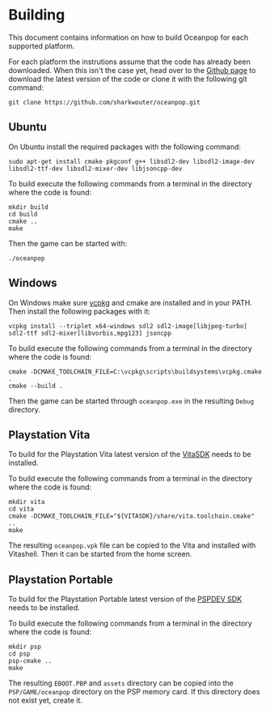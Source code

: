 # Building

This document contains information on how to build Oceanpop for each supported platform.

For each platform the instrutions assume that the code has already been downloaded. When this isn't the case yet, head over to the [Github page](https://github.com/sharkwouter/oceanpop) to download the latest version of the code or clone it with the following git command:

```
git clone https://github.com/sharkwouter/oceanpop.git
```

## Ubuntu

On Ubuntu install the required packages with the following command:

```
sudo apt-get install cmake pkgconf g++ libsdl2-dev libsdl2-image-dev libsdl2-ttf-dev libsdl2-mixer-dev libjsoncpp-dev
```

To build execute the following commands from a terminal in the directory where the code is found:

```
mkdir build
cd build
cmake ..
make
```

Then the game can be started with:

```
./oceanpop
```

## Windows

On Windows make sure [vcpkg](https://vcpkg.io/) and cmake are installed and in your PATH. Then install the following packages with it:

```
vcpkg install --triplet x64-windows sdl2 sdl2-image[libjpeg-turbo] sdl2-ttf sdl2-mixer[libvorbis,mpg123] jsoncpp
```

To build execute the following commands from a terminal in the directory where the code is found:

```
cmake -DCMAKE_TOOLCHAIN_FILE=C:\vcpkg\scripts\buildsystems\vcpkg.cmake .
cmake --build .
```

Then the game can be started through ``oceanpop.exe`` in the resulting ``Debug`` directory.


## Playstation Vita

To build for the Playstation Vita latest version of the [VitaSDK](https://vitasdk.org/) needs to be installed.

To build execute the following commands from a terminal in the directory where the code is found:

```
mkdir vita
cd vita
cmake -DCMAKE_TOOLCHAIN_FILE="${VITASDK}/share/vita.toolchain.cmake" ..
make
```

The resulting ``oceanpop.vpk`` file can be copied to the Vita and installed with Vitashell. Then it can be started from the home screen.

## Playstation Portable

To build for the Playstation Portable latest version of the [PSPDEV SDK](https://github.com/pspdev/pspdev/releases) needs to be installed.

To build execute the following commands from a terminal in the directory where the code is found:

```
mkdir psp
cd psp
psp-cmake ..
make
```

The resulting ``EBOOT.PBP`` and ``assets`` directory can be copied into the ``PSP/GAME/oceanpop`` directory on the PSP memory card. If this directory does not exist yet, create it.
